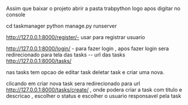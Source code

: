 Assim que baixar o projeto abrir a pasta trabpython logo apos digitar no console

cd taskmanager
python manage.py runserver



http://127.0.0.1:8000/register/- usar para registrar usuario 

http://127.0.0.1:8000/login/ - para fazer login , apos fazer login sera redirecionado para tela das tasks -- url das tasks http://127.0.0.1:8000/tasks/

nas tasks tem opcao de editar task deletar task e criar uma nova.

clicando em criar nova task sera redirecionado para url http://127.0.0.1:8000/tasks/create/ , onde podera criar a task com titulo e descricao , escolher o status e escolher o usuario
responsavel pela task

